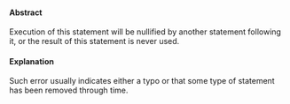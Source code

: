 #### Abstract
Execution of this statement will be nullified by another statement following it, or the result of this statement is never used.

#### Explanation
Such error usually indicates either a typo or that some type of statement has been removed through time.
